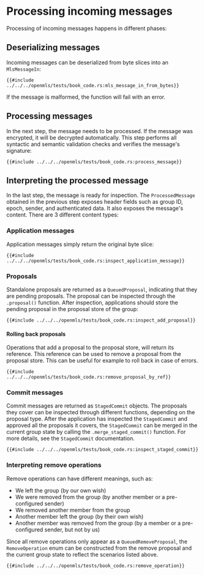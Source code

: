 # Processing incoming messages

Processing of incoming messages happens in different phases:

## Deserializing messages

Incoming messages can be deserialized from byte slices into an `MlsMessageIn`:

```rust,no_run,noplayground
{{#include ../../../openmls/tests/book_code.rs:mls_message_in_from_bytes}}
```

If the message is malformed, the function will fail with an error.

## Processing messages

In the next step, the message needs to be processed. If the message was
encrypted, it will be decrypted automatically. This step performs all syntactic
and semantic validation checks and verifies the message's signature:

```rust,no_run,noplayground
{{#include ../../../openmls/tests/book_code.rs:process_message}}
```

## Interpreting the processed message

In the last step, the message is ready for inspection. The `ProcessedMessage`
obtained in the previous step exposes header fields such as group ID, epoch,
sender, and authenticated data. It also exposes the message's content. There are
3 different content types:

### Application messages

Application messages simply return the original byte slice:

```rust,no_run,noplayground
{{#include ../../../openmls/tests/book_code.rs:inspect_application_message}}
```

### Proposals

Standalone proposals are returned as a `QueuedProposal`, indicating that they are pending proposals. The proposal can be inspected through the `.proposal()` function. After inspection, applications should store the pending proposal in the proposal store of the group:

```rust,no_run,noplayground
{{#include ../../../openmls/tests/book_code.rs:inspect_add_proposal}}
```

#### Rolling back proposals

Operations that add a proposal to the proposal store, will return its reference. This reference can be used to remove
a proposal from the proposal store. This can be useful for example to roll back in case of errors.

```rust,no_run,noplayground
{{#include ../../../openmls/tests/book_code.rs:remove_proposal_by_ref}}
```

### Commit messages

Commit messages are returned as `StagedCommit` objects. The proposals they cover can be inspected through different functions, depending on the proposal type. After the application has inspected the `StagedCommit` and approved all the proposals it covers, the `StagedCommit` can be merged in the current group state by calling the `.merge_staged_commit()` function. For more details, see the `StagedCommit` documentation.

```rust,no_run,noplayground
{{#include ../../../openmls/tests/book_code.rs:inspect_staged_commit}}
```

### Interpreting remove operations

Remove operations can have different meanings, such as:

- We left the group (by our own wish)
- We were removed from the group (by another member or a pre-configured sender)
- We removed another member from the group
- Another member left the group (by their own wish)
- Another member was removed from the group (by a member or a pre-configured sender, but not by us)

Since all remove operations only appear as a `QueuedRemoveProposal`, the `RemoveOperation` enum can be constructed from the remove proposal and the current group state to reflect the scenarios listed above.

```rust,no_run,noplayground
{{#include ../../../openmls/tests/book_code.rs:remove_operation}}
```
